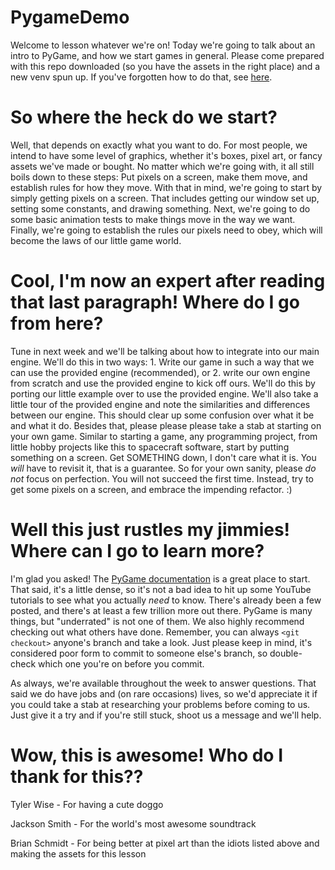 # PygameDemo
Welcome to lesson whatever we're on! Today we're going to talk about an intro to PyGame, and how we start games in general. Please come prepared with this repo downloaded (so you have the assets in the right place) and a new venv spun up. If you've forgotten how to do that, see [here](https://docs.python.org/3/tutorial/venv.html).

# So where the heck do we start?
Well, that depends on exactly what you want to do. For most people, we intend to have some level of graphics, whether it's boxes, pixel art, or fancy assets we've made or bought. No matter which we're going with, it all still boils down to these steps: Put pixels on a screen, make them move, and establish rules for how they move. With that in mind, we're going to start by simply getting pixels on a screen. That includes getting our window set up, setting some constants, and drawing something. Next, we're going to do some basic animation tests to make things move in the way we want. Finally, we're going to establish the rules our pixels need to obey, which will become the laws of our little game world. 

# Cool, I'm now an expert after reading that last paragraph! Where do I go from here?
Tune in next week and we'll be talking about how to integrate into our main engine. We'll do this in two ways: 1. Write our game in such a way that we can use the provided engine (recommended), or 2. write our own engine from scratch and use the provided engine to kick off ours. We'll do this by porting our little example over to use the provided engine. We'll also take a little tour of the provided engine and note the similarities and differences between our engine. This should clear up some confusion over what it be and what it do. Besides that, please please please take a stab at starting on your own game. Similar to starting a game, any programming project, from little hobby projects like this to spacecraft software, start by putting something on a screen. Get SOMETHING down, I don't care what it is. You *will* have to revisit it, that is a guarantee. So for your own sanity, please *do not* focus on perfection. You will not succeed the first time. Instead, try to get some pixels on a screen, and embrace the impending refactor. :)

# Well this just rustles my jimmies! Where can I go to learn more?
I'm glad you asked! The [PyGame documentation](https://www.pygame.org/docs/) is a great place to start. That said, it's a little dense, so it's not a bad idea to hit up some YouTube tutorials to see what you actually *need* to know. There's already been a few posted, and there's at least a few trillion more out there. PyGame is many things, but "underrated" is not one of them. We also highly recommend checking out what others have done. Remember, you can always `<git checkout>` anyone's branch and take a look. Just please keep in mind, it's considered poor form to commit to someone else's branch, so double-check which one you're on before you commit. 

As always, we're available throughout the week to answer questions. That said we do have jobs and (on rare occasions) lives, so we'd appreciate it if you could take a stab at researching your problems before coming to us. Just give it a try and if you're still stuck, shoot us a message and we'll help. 

# Wow, this is awesome! Who do I thank for this??
Tyler Wise - For having a cute doggo

Jackson Smith - For the world's most awesome soundtrack

Brian Schmidt - For being better at pixel art than the idiots listed above and making the assets for this lesson